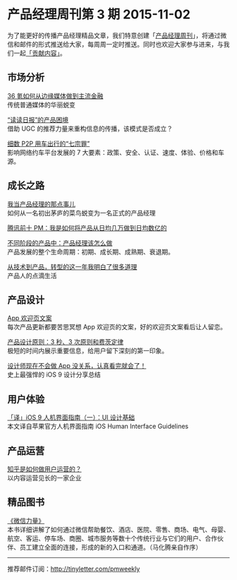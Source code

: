 # 产品经理周刊第 3 期 2015-11-02

为了能更好的传播产品经理精品文章，我们特意创建「[产品经理周刊](http://pmweekly.com/)」，将通过微信和邮件的形式推送给大家，每周周一定时推送。同时也欢迎大家参与进来，与我们一起[「贡献内容」](https://github.com/vincent4j/pmweekly.com/issues/new)。    

## 市场分析 

[36 氪如何从边缘媒体做到主流金融](http://mp.weixin.qq.com/s?__biz=MjM5OTAwNTQ0MA==&mid=400153481&idx=1&sn=469d0abdebf1b061c8d9d4397b282e81&scene=1&srcid=1030PxKv74cIRXhCezEVEBdC&from=groupmessage&isappinstalled=0#wechat_redirect)   
传统普通媒体的华丽蜕变   

[“读读日报”的产品困境](http://mp.weixin.qq.com/s?__biz=MjM5ODc2NzIzMg==&mid=400646287&idx=1&sn=51daccf88f8961a88f84744f7cf38f09&scene=1&srcid=1101hUofFCkFwc51aXcY9woO&from=groupmessage&isappinstalled=0#wechat_redirect)  
借助 UGC 的推荐力量来重构信息的传播，该模式是否成立？  

[细数 P2P 用车出行的“七宗罪”](http://www.pmcaff.com/forum.php?mod=viewthread&tid=19496)  
影响网络约车平台发展的 7 大要素：政策、安全、认证、速度、体验、价格和车源。    

## 成长之路

[我当产品经理的那点事儿](http://www.jianshu.com/p/a9c138c41920)   
如何从一名初出茅庐的菜鸟蜕变为一名正式的产品经理 

[腾讯前十 PM：我是如何将产品从日均几万做到日均数亿的](http://mp.weixin.qq.com/s?__biz=MzAxNzY1NjQ1OA==&mid=400132707&idx=2&sn=93df7e4052be3d07eb90f18c1177c975&scene=1&srcid=11013oLBbASqyT4HJzX9ffxp&from=groupmessage&isappinstalled=0#wechat_redirect)   
   
[不同阶段的产品中：产品经理该怎么做](http://www.jianshu.com/p/2e37ec7ad6fa)  
产品发展的整个生命周期：初期、成长期、成熟期、衰退期。 

[从技术到产品，转型的这一年我明白了很多道理](http://mp.weixin.qq.com/s?__biz=MjAzNzMzNTkyMQ==&mid=400569195&idx=1&sn=fec6b647320b2f7490da9c01be2a3047&scene=1&srcid=1102larzCqU6L6lwtbKQ6o7r&from=groupmessage&isappinstalled=0#wechat_redirect)  
产品人的点滴生活           
      
## 产品设计

[App 欢迎页文案](http://mp.weixin.qq.com/s?__biz=MjM5NjA3ODI3Ng==&mid=400123072&idx=1&sn=bcc6ebbb317ae6282e8985929b360f3f&scene=1&srcid=1028qvwofIusxJpSjbysLsmf&from=groupmessage&isappinstalled=0#rd)   
每次产品更新都要苦思冥想 App 欢迎页的文案，好的欢迎页文案看后让人留恋。    

[产品设计原则：3 秒、3 次原则和费茨定律](http://mp.weixin.qq.com/s?__biz=MjM5NjA3ODI3Ng==&mid=400147498&idx=1&sn=5e650ecc6a42beb6e2e1b9d3b024818d&scene=1&srcid=11011Owl8o6Pbs3BtMEZmJqN&from=groupmessage&isappinstalled=0#wechat_redirect)   
极短的时间内展示重要信息，给用户留下深刻的第一印象。    

[设计师现在不会做 App 没关系，认真看完就会了！](http://mp.weixin.qq.com/s?__biz=MzAxNDAxOTcxOQ==&mid=400501192&idx=1&sn=6c3815f1251a89bfffae23125cbac0d1&scene=1&srcid=1102AcCcP2aXyQwSZ2CeQsaE&from=groupmessage&isappinstalled=0#wechat_redirect)  
史上最强悍的 iOS 9 设计分享总结     

## 用户体验

[「译」iOS 9 人机界面指南（一）：UI 设计基础](http://isux.tencent.com/ios9-guideline-ch1.html)      
本文译自苹果官方人机界面指南 iOS Human Interface Guidelines  

## 产品运营

[知乎是如何做用户运营的？](http://www.pmcaff.com/forum.php?mod=viewthread&tid=19459)  
以内容运营见长的一家企业          
   
## 精品图书  

[《微信力量》](https://book.douban.com/subject/26651382/)   
本书详细讲解了如何通过微信帮助餐饮、酒店、医院、零售、商场、电气、母婴、航空、客运、停车场、商圈、城市服务等数十个传统行业与它们的用户、合作伙伴、员工建立全面的连接，形成的新的入口和通道。（马化腾亲自作序）

---
推荐邮件订阅：<http://tinyletter.com/pmweekly>  
      
  
 
